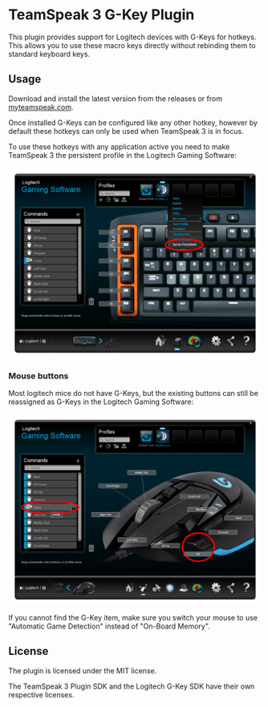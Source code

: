 # TeamSpeak 3 G-Key Plugin

This plugin provides support for Logitech devices with G-Keys for hotkeys. This allows you to use these macro keys directly without rebinding them to standard keyboard keys.

## Usage

Download and install the latest version from the releases or from [myteamspeak.com](https://www.myteamspeak.com/).

Once installed G-Keys can be configured like any other hotkey, however by default these hotkeys can only be used when TeamSpeak 3 is in focus.

To use these hotkeys with any application active you need to make TeamSpeak 3 the persistent profile in the Logitech Gaming Software:

![Persistent profile](lgs_profile.png)

### Mouse buttons

Most logitech mice do not have G-Keys, but the existing buttons can still be reassigned as G-Keys in the Logitech Gaming Software:

![Mouse profile](lgs_mouse.png)

If you cannot find the G-Key item, make sure you switch your mouse to use "Automatic Game Detection" instead of "On-Board Memory".

## License

The plugin is licensed under the MIT license.

The TeamSpeak 3 Plugin SDK and the Logitech G-Key SDK have their own respective licenses.
